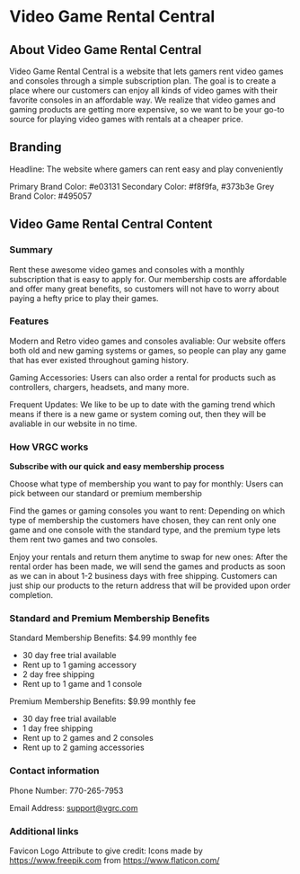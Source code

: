 # Video Game Rental Central

## About Video Game Rental Central

Video Game Rental Central is a website that lets gamers rent video games and consoles through a simple subscription plan. The goal is to create a place where our customers can enjoy all kinds of video games with their favorite consoles in an affordable way. We realize that video games and gaming products are getting more expensive, so we want to be your go-to source for playing video games with rentals at a cheaper price.

## Branding

Headline: The website where gamers can rent easy and play conveniently

Primary Brand Color: #e03131
Secondary Color: #f8f9fa, #373b3e
Grey Brand Color: #495057

## Video Game Rental Central Content

### Summary

Rent these awesome video games and consoles with a monthly subscription that is easy to apply for. Our membership costs are affordable and offer many great benefits, so customers will not have to worry about paying a hefty price to play their games.

### Features

Modern and Retro video games and consoles avaliable: Our website offers both old and new gaming systems or games, so people can play any game that has ever existed throughout gaming history.

Gaming Accessories: Users can also order a rental for products such as controllers, chargers, headsets, and many more.

Frequent Updates: We like to be up to date with the gaming trend which means if there is a new game or system coming out, then they will be avaliable in our website in no time.

### How VRGC works

**Subscribe with our quick and easy membership process**

Choose what type of membership you want to pay for monthly: Users can pick between our standard or premium membership

Find the games or gaming consoles you want to rent: Depending on which type of membership the customers have chosen, they can rent only one game and one console with the standard type, and the premium type lets them rent two games and two consoles.

Enjoy your rentals and return them anytime to swap for new ones: After the rental order has been made, we will send the games and products as soon as we can in about 1-2 business days with free shipping. Customers can just ship our products to the return address that will be provided upon order completion.

### Standard and Premium Membership Benefits

Standard Membership Benefits: $4.99 monthly fee

- 30 day free trial available
- Rent up to 1 gaming accessory
- 2 day free shipping
- Rent up to 1 game and 1 console

Premium Membership Benefits: $9.99 monthly fee

- 30 day free trial available
- 1 day free shipping
- Rent up to 2 games and 2 consoles
- Rent up to 2 gaming accessories

### Contact information

Phone Number: 770-265-7953

Email Address: support@vgrc.com

### Additional links

Favicon Logo Attribute to give credit: Icons made by https://www.freepik.com
from https://www.flaticon.com/
